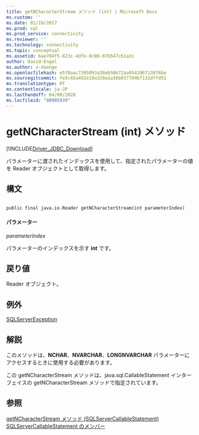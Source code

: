 ```yaml
---
title: getNCharacterStream メソッド (int) | Microsoft Docs
ms.custom: ''
ms.date: 01/19/2017
ms.prod: sql
ms.prod_service: connectivity
ms.reviewer: ''
ms.technology: connectivity
ms.topic: conceptual
ms.assetid: 6ae704f5-823c-4dfe-8c08-07b547c61a3c
author: David-Engel
ms.author: v-daenge
ms.openlocfilehash: e5f0aac7395093a38eb50672aa954106713076be
ms.sourcegitcommit: fe5c45a492e19a320a1a36b037704bf132dffd51
ms.translationtype: HT
ms.contentlocale: ja-JP
ms.lasthandoff: 04/08/2020
ms.locfileid: "80905939"
---
```

# <a name="getncharacterstream-method-int"></a>getNCharacterStream (int) メソッド
[!INCLUDE[Driver_JDBC_Download](../../../includes/driver_jdbc_download.md)]

  パラメーターに渡されたインデックスを使用して、指定されたパラメーターの値を Reader オブジェクトとして取得します。  
  
## <a name="syntax"></a>構文  
  
```  
  
public final java.io.Reader getNCharacterStream(int parameterIndex)  
```  
  
#### <a name="parameters"></a>パラメーター  
 *parameterIndex*  
  
 パラメーターのインデックスを示す **int** です。  
  
## <a name="return-value"></a>戻り値  
 Reader オブジェクト。  
  
## <a name="exceptions"></a>例外  
 [SQLServerException](../../../connect/jdbc/reference/sqlserverexception-class.md)  
  
## <a name="remarks"></a>解説  
 このメソッドは、**NCHAR**、**NVARCHAR**、**LONGNVARCHAR** パラメーターにアクセスするときに使用する必要があります。  
  
 この getNCharacterStream メソッドは、java.sql.CallableStatement インターフェイスの getNCharacterStream メソッドで指定されています。  
  
## <a name="see-also"></a>参照  
 [getNCharacterStream メソッド &#40;SQLServerCallableStatement&#41;](../../../connect/jdbc/reference/getncharacterstream-method-sqlservercallablestatement.md)   
 [SQLServerCallableStatement のメンバー](../../../connect/jdbc/reference/sqlservercallablestatement-members.md)  
  
  
